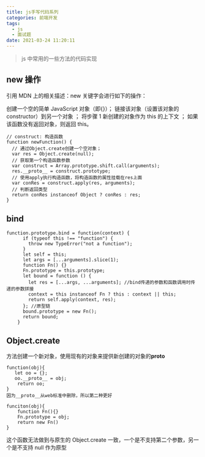 ```yaml
---
title: js手写代码系列
categories: 前端开发
tags:
  - js
  - 面试题
date: 2021-03-24 11:20:11
---
```


> js 中常用的一些方法的代码实现

## new 操作

引用 MDN 上的相关描述：new 关键字会进行如下的操作：

创建一个空的简单 JavaScript 对象（即{}）；
链接该对象（设置该对象的 constructor）到另一个对象 ；
将步骤 1 新创建的对象作为 this 的上下文 ；
如果该函数没有返回对象，则返回 this。

```
// construct: 构造函数
function newFunction() {
  // 通过Object.create创建一个空对象；
  var res = Object.create(null);
  // 获取第一个构造函数参数
  var construct = Array.prototype.shift.call(arguments);
  res.__proto__ = construct.prototype;
  // 使用apply执行构造函数，将构造函数的属性挂载在res上面
  var conRes = construct.apply(res, arguments);
  // 判断返回类型
  return conRes instanceof Object ? conRes : res;
}

```

## bind

```
function.prototype.bind = function(context) {
      if (typeof this !== "function") {
        throw new TypeError("not a function");
      }
      let self = this;
      let args = [...arguments].slice(1);
      function Fn() {}
      Fn.prototype = this.prototype;
      let bound = function () {
        let res = [...args, ...arguments]; //bind传递的参数和函数调用时传递的参数拼接
        context = this instanceof Fn ? this : context || this;
        return self.apply(context, res);
      }; //原型链
      bound.prototype = new Fn();
      return bound;
    }

```

## Object.create

方法创建一个新对象，使用现有的对象来提供新创建的对象的**proto**

```
function(obj){
   let oo = {};
   oo.__proto__ = obj;
    return oo;
}
因为__proto__从web标准中删除，所以第二种更好

funciton(obj){
    function Fn(){}
    Fn.prototype = obj;
    return new Fn()
}

```

这个函数无法做到与原生的 Object.create 一致，一个是不支持第二个参数，另一个是不支持 null 作为原型
